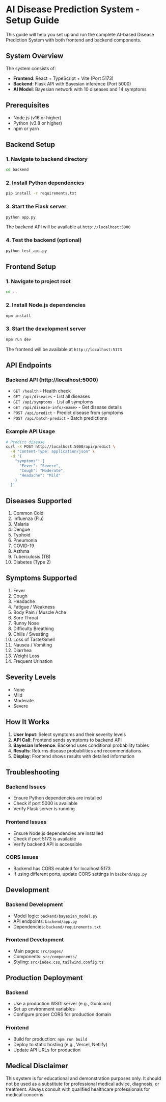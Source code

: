# AI Disease Prediction System - Setup Guide

This guide will help you set up and run the complete AI-based Disease Prediction System with both frontend and backend components.

## System Overview

The system consists of:
- **Frontend**: React + TypeScript + Vite (Port 5173)
- **Backend**: Flask API with Bayesian inference (Port 5000)
- **AI Model**: Bayesian network with 10 diseases and 14 symptoms

## Prerequisites

- Node.js (v16 or higher)
- Python (v3.8 or higher)
- npm or yarn

## Backend Setup

### 1. Navigate to backend directory
```bash
cd backend
```

### 2. Install Python dependencies
```bash
pip install -r requirements.txt
```

### 3. Start the Flask server
```bash
python app.py
```

The backend API will be available at `http://localhost:5000`

### 4. Test the backend (optional)
```bash
python test_api.py
```

## Frontend Setup

### 1. Navigate to project root
```bash
cd ..
```

### 2. Install Node.js dependencies
```bash
npm install
```

### 3. Start the development server
```bash
npm run dev
```

The frontend will be available at `http://localhost:5173`

## API Endpoints

### Backend API (http://localhost:5000)

- `GET /health` - Health check
- `GET /api/diseases` - List all diseases
- `GET /api/symptoms` - List all symptoms
- `GET /api/disease-info/<name>` - Get disease details
- `POST /api/predict` - Predict disease from symptoms
- `POST /api/batch-predict` - Batch predictions

### Example API Usage

```bash
# Predict disease
curl -X POST http://localhost:5000/api/predict \
  -H "Content-Type: application/json" \
  -d '{
    "symptoms": {
      "Fever": "Severe",
      "Cough": "Moderate",
      "Headache": "Mild"
    }
  }'
```

## Diseases Supported

1. Common Cold
2. Influenza (Flu)
3. Malaria
4. Dengue
5. Typhoid
6. Pneumonia
7. COVID-19
8. Asthma
9. Tuberculosis (TB)
10. Diabetes (Type 2)

## Symptoms Supported

1. Fever
2. Cough
3. Headache
4. Fatigue / Weakness
5. Body Pain / Muscle Ache
6. Sore Throat
7. Runny Nose
8. Difficulty Breathing
9. Chills / Sweating
10. Loss of Taste/Smell
11. Nausea / Vomiting
12. Diarrhea
13. Weight Loss
14. Frequent Urination

## Severity Levels

- None
- Mild
- Moderate
- Severe

## How It Works

1. **User Input**: Select symptoms and their severity levels
2. **API Call**: Frontend sends symptoms to backend API
3. **Bayesian Inference**: Backend uses conditional probability tables
4. **Results**: Returns disease probabilities and recommendations
5. **Display**: Frontend shows results with detailed information

## Troubleshooting

### Backend Issues
- Ensure Python dependencies are installed
- Check if port 5000 is available
- Verify Flask server is running

### Frontend Issues
- Ensure Node.js dependencies are installed
- Check if port 5173 is available
- Verify backend API is accessible

### CORS Issues
- Backend has CORS enabled for localhost:5173
- If using different ports, update CORS settings in `backend/app.py`

## Development

### Backend Development
- Model logic: `backend/bayesian_model.py`
- API endpoints: `backend/app.py`
- Dependencies: `backend/requirements.txt`

### Frontend Development
- Main pages: `src/pages/`
- Components: `src/components/`
- Styling: `src/index.css`, `tailwind.config.ts`

## Production Deployment

### Backend
- Use a production WSGI server (e.g., Gunicorn)
- Set up environment variables
- Configure proper CORS for production domain

### Frontend
- Build for production: `npm run build`
- Deploy to static hosting (e.g., Vercel, Netlify)
- Update API URLs for production

## Medical Disclaimer

This system is for educational and demonstration purposes only. It should not be used as a substitute for professional medical advice, diagnosis, or treatment. Always consult with qualified healthcare professionals for medical concerns.
